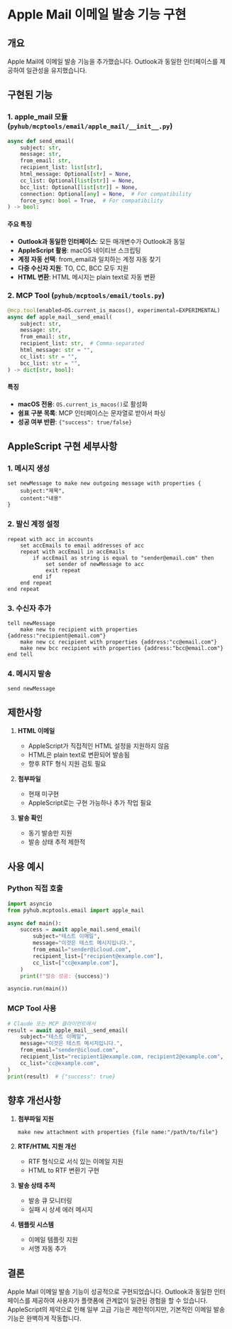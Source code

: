 # Apple Mail 이메일 발송 기능 구현

## 개요
Apple Mail에 이메일 발송 기능을 추가했습니다. Outlook과 동일한 인터페이스를 제공하여 일관성을 유지했습니다.

## 구현된 기능

### 1. apple_mail 모듈 (`pyhub/mcptools/email/apple_mail/__init__.py`)
```python
async def send_email(
    subject: str,
    message: str,
    from_email: str,
    recipient_list: list[str],
    html_message: Optional[str] = None,
    cc_list: Optional[list[str]] = None,
    bcc_list: Optional[list[str]] = None,
    connection: Optional[any] = None,  # For compatibility
    force_sync: bool = True,  # For compatibility
) -> bool:
```

#### 주요 특징
- **Outlook과 동일한 인터페이스**: 모든 매개변수가 Outlook과 동일
- **AppleScript 활용**: macOS 네이티브 스크립팅
- **계정 자동 선택**: from_email과 일치하는 계정 자동 찾기
- **다중 수신자 지원**: TO, CC, BCC 모두 지원
- **HTML 변환**: HTML 메시지는 plain text로 자동 변환

### 2. MCP Tool (`pyhub/mcptools/email/tools.py`)
```python
@mcp.tool(enabled=OS.current_is_macos(), experimental=EXPERIMENTAL)
async def apple_mail__send_email(
    subject: str,
    message: str,
    from_email: str,
    recipient_list: str,  # Comma-separated
    html_message: str = "",
    cc_list: str = "",
    bcc_list: str = "",
) -> dict[str, bool]:
```

#### 특징
- **macOS 전용**: `OS.current_is_macos()`로 활성화
- **쉼표 구분 목록**: MCP 인터페이스는 문자열로 받아서 파싱
- **성공 여부 반환**: `{"success": true/false}`

## AppleScript 구현 세부사항

### 1. 메시지 생성
```applescript
set newMessage to make new outgoing message with properties {
    subject:"제목",
    content:"내용"
}
```

### 2. 발신 계정 설정
```applescript
repeat with acc in accounts
    set accEmails to email addresses of acc
    repeat with accEmail in accEmails
        if accEmail as string is equal to "sender@email.com" then
            set sender of newMessage to acc
            exit repeat
        end if
    end repeat
end repeat
```

### 3. 수신자 추가
```applescript
tell newMessage
    make new to recipient with properties {address:"recipient@email.com"}
    make new cc recipient with properties {address:"cc@email.com"}
    make new bcc recipient with properties {address:"bcc@email.com"}
end tell
```

### 4. 메시지 발송
```applescript
send newMessage
```

## 제한사항

1. **HTML 이메일**
   - AppleScript가 직접적인 HTML 설정을 지원하지 않음
   - HTML은 plain text로 변환되어 발송됨
   - 향후 RTF 형식 지원 검토 필요

2. **첨부파일**
   - 현재 미구현
   - AppleScript로는 구현 가능하나 추가 작업 필요

3. **발송 확인**
   - 동기 발송만 지원
   - 발송 상태 추적 제한적

## 사용 예시

### Python 직접 호출
```python
import asyncio
from pyhub.mcptools.email import apple_mail

async def main():
    success = await apple_mail.send_email(
        subject="테스트 이메일",
        message="이것은 테스트 메시지입니다.",
        from_email="sender@icloud.com",
        recipient_list=["recipient@example.com"],
        cc_list=["cc@example.com"],
    )
    print(f"발송 성공: {success}")

asyncio.run(main())
```

### MCP Tool 사용
```python
# Claude 또는 MCP 클라이언트에서
result = await apple_mail__send_email(
    subject="테스트 이메일",
    message="이것은 테스트 메시지입니다.",
    from_email="sender@icloud.com",
    recipient_list="recipient1@example.com, recipient2@example.com",
    cc_list="cc@example.com",
)
print(result)  # {"success": true}
```

## 향후 개선사항

1. **첨부파일 지원**
   ```applescript
   make new attachment with properties {file name:"/path/to/file"}
   ```

2. **RTF/HTML 지원 개선**
   - RTF 형식으로 서식 있는 이메일 지원
   - HTML to RTF 변환기 구현

3. **발송 상태 추적**
   - 발송 큐 모니터링
   - 실패 시 상세 에러 메시지

4. **템플릿 시스템**
   - 이메일 템플릿 지원
   - 서명 자동 추가

## 결론

Apple Mail 이메일 발송 기능이 성공적으로 구현되었습니다. Outlook과 동일한 인터페이스를 제공하여 사용자가 플랫폼에 관계없이 일관된 경험을 할 수 있습니다. AppleScript의 제약으로 인해 일부 고급 기능은 제한적이지만, 기본적인 이메일 발송 기능은 완벽하게 작동합니다.
